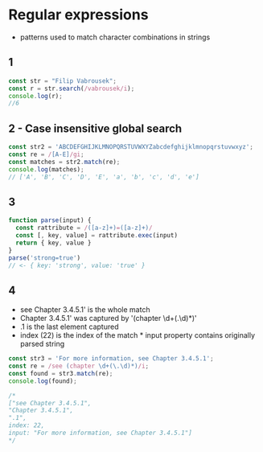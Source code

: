 # Regular expressions
* patterns used to match character combinations in strings

## 1
```javascript
const str = "Filip Vabrousek";
const r = str.search(/vabrousek/i);
console.log(r);
//6
```

## 2 - Case insensitive global search
```javascript
const str2 = 'ABCDEFGHIJKLMNOPQRSTUVWXYZabcdefghijklmnopqrstuvwxyz';
const re = /[A-E]/gi;
const matches = str2.match(re);
console.log(matches);
// ['A', 'B', 'C', 'D', 'E', 'a', 'b', 'c', 'd', 'e']
```


## 3
```js 
function parse(input) {
  const rattribute = /([a-z]+)=([a-z]+)/
  const [, key, value] = rattribute.exec(input)
  return { key, value }
}
parse('strong=true')
// <- { key: 'strong', value: 'true' }
```

## 4
* see Chapter 3.4.5.1' is the whole match
* Chapter 3.4.5.1' was captured by '(chapter \d+(\.\d)*)'
* .1 is the last element captured
* index (22) is the index of the match
* input property contains originally parsed string


```javascript
const str3 = 'For more information, see Chapter 3.4.5.1';
const re = /see (chapter \d+(\.\d)*)/i;
const found = str3.match(re);
console.log(found);

/* 
["see Chapter 3.4.5.1",
"Chapter 3.4.5.1",
".1",
index: 22,
input: "For more information, see Chapter 3.4.5.1"]
*/
```
